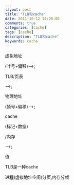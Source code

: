 ```yaml
---
layout: post
title: "TLB和cache"
date: 2011-10-12 14:25:00 
comments: true
categories: [cache]
tags: [cache]
description: "TLB和cache"
keywords: cache
---
```



 
  
   
   
  
 
 
  
   虚拟地址
  
  (叶号+偏移)-->;
  
   TLB/页表
  
  -->;
  
   物理地址
  
  (帧号+偏移)-->;
  
   cache
  
  (标记+数据)
  
   /内存
  
  -->;
  
   值
  
 
 
  
  
 
 
  TLB是一种cache
  
  
 
 
  
  
 
 
  进程(虚拟地址空间)分页,内存分帧
 


